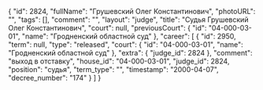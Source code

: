 {
    "id": 2824,
    "fullName": "Грушевский Олег Константинович",
    "photoURL": "",
    "tags": [],
    "comment": "",
    "layout": "judge",
    "title": "Судья Грушевский Олег Константинович",
    "court": null,
    "previousCourt": {
        "id": "04-000-03-01",
        "name": "Гродненский областной суд"
    },
    "career": [
        {
            "id": 2950,
            "term": null,
            "type": "released",
            "court": {
                "id": "04-000-03-01",
                "name": "Гродненский областной суд"
            },
            "extra": {
                "judge_id": 2824
            },
            "comment": "выход в отставку",
            "house_id": "04-000-03-01",
            "judge_id": 2824,
            "position": "судья",
            "term_type": "",
            "timestamp": "2000-04-07",
            "decree_number": "174"
        }
    ]
}